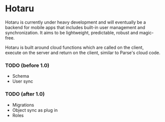 # Hotaru

Hotaru is currently under heavy development and will eventually be a backend for mobile apps that includes built-in user management and synchronization. It aims to be lightweight, predictable, robust and magic-free.

Hotaru is built around cloud functions which are called on the client, execute on the server and return on the client, similar to Parse's cloud code.

### TODO (before 1.0)
- Schema
- User sync

### TODO (after 1.0)
- Migrations
- Object sync as plug in
- Roles